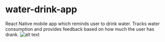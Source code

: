 # water-drink-app
React Native mobile app which reminds user to drink water. Tracks water consumption and provides feedback based on how much the user has drank.
![alt text](https://imgur.com/a/Srw1fwR)

